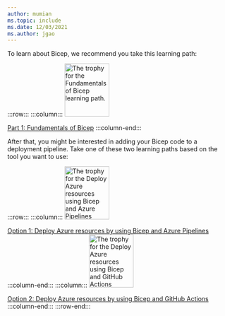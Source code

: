 ```yaml
---
author: mumian
ms.topic: include
ms.date: 12/03/2021
ms.author: jgao
---
```

To learn about Bicep, we recommend you take this learning path:

:::row:::
:::column:::
[<img src="/training/achievements/bicep/fundamentals-bicep.svg" width="101" height="120" alt="The trophy for the Fundamentals of Bicep learning path." role="presentation"></img>](xref:learn.bicep-deploy-manage)

[Part 1: Fundamentals of Bicep](xref:learn.bicep-deploy-manage)
:::column-end:::

After that, you might be interested in adding your Bicep code to a deployment pipeline. Take one of these two learning paths based on the tool you want to use:

:::row:::
:::column:::
[<img src="/training/achievements/bicep/bicep-azure-pipelines.svg" width="101" height="120" alt="The trophy for the Deploy Azure resources using Bicep and Azure Pipelines learning path." role="presentation"></img>](xref:learn.bicep-azure-pipelines)

[Option 1: Deploy Azure resources by using Bicep and Azure Pipelines](xref:learn.bicep-azure-pipelines)
:::column-end:::
:::column:::
[<img src="/training/achievements/bicep/bicep-github-actions.svg" width="101" height="120" alt="The trophy for the Deploy Azure resources using Bicep and GitHub Actions learning path." role="presentation"></img>](xref:learn.bicep-github-actions)

[Option 2: Deploy Azure resources by using Bicep and GitHub Actions](xref:learn.bicep-github-actions)
:::column-end:::
:::row-end:::
